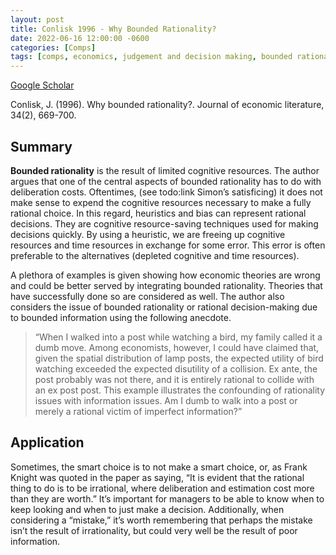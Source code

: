 ```yaml
---
layout: post
title: Conlisk 1996 - Why Bounded Rationality?
date: 2022-06-16 12:00:00 -0600
categories: [Comps]
tags: [comps, economics, judgement and decision making, bounded rationality, deliberation costs]
---
```

[Google Scholar](https://scholar.google.com/scholar?hl=en&as_sdt=0%2C45&q=why+bounded+rationality&btnG=&oq=why+boun)

Conlisk, J. (1996). Why bounded rationality?. Journal of economic literature, 34(2), 669-700.

## Summary
**Bounded rationality** is the result of limited cognitive resources.  The author argues that one of the central aspects of bounded rationality has to do with deliberation costs.  Oftentimes, (see todo:link Simon’s satisficing) it does not make sense to expend the cognitive resources necessary to make a fully rational choice.  In this regard, heuristics and bias can represent rational decisions.  They are cognitive resource-saving techniques used for making decisions quickly.  By using a heuristic, we are freeing up cognitive resources and time resources in exchange for some error.  This error is often preferable to the alternatives (depleted cognitive and time resources).

A plethora of examples is given showing how economic theories are wrong and could be better served by integrating bounded rationality.  Theories that have successfully done so are considered as well.  The author also considers the issue of bounded rationality or rational decision-making due to bounded information using the following anecdote.

> “When I walked into a post while watching a bird, my family called it a dumb move. Among economists, however, I could have claimed that, given the spatial distribution of lamp posts, the expected utility of bird watching exceeded the expected disutility of a collision. Ex ante, the post probably was not there, and it is entirely rational to collide with an ex post post. This example illustrates the confounding of rationality issues with information issues. Am I dumb to walk into a post or merely a rational victim of imperfect information?”

## Application
Sometimes, the smart choice is to not make a smart choice, or, as Frank Knight was quoted in the paper as saying, “It is evident that the rational thing to do is to be irrational, where deliberation and estimation cost more than they are worth.”  It’s important for managers to be able to know when to keep looking and when to just make a decision.  Additionally, when considering a “mistake,” it’s worth remembering that perhaps the mistake isn’t the result of irrationality, but could very well be the result of poor information.